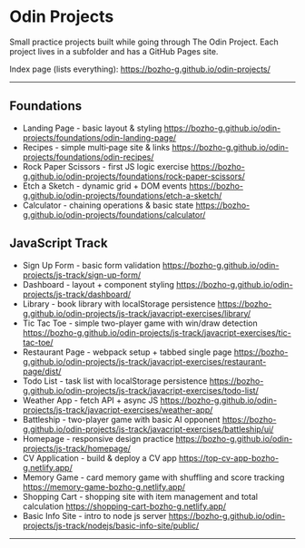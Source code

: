 # Odin Projects

Small practice projects built while going through The Odin Project. Each project lives in a subfolder and has a GitHub Pages site.

Index page (lists everything):
https://bozho-g.github.io/odin-projects/

---
## Foundations

- Landing Page - basic layout & styling
	https://bozho-g.github.io/odin-projects/foundations/odin-landing-page/
- Recipes - simple multi‑page site & links
	https://bozho-g.github.io/odin-projects/foundations/odin-recipes/
- Rock Paper Scissors - first JS logic exercise
	https://bozho-g.github.io/odin-projects/foundations/rock-paper-scissors/
- Etch a Sketch - dynamic grid + DOM events
	https://bozho-g.github.io/odin-projects/foundations/etch-a-sketch/
- Calculator - chaining operations & basic state
	https://bozho-g.github.io/odin-projects/foundations/calculator/

## JavaScript Track

- Sign Up Form - basic form validation
	https://bozho-g.github.io/odin-projects/js-track/sign-up-form/
- Dashboard - layout + component styling
	https://bozho-g.github.io/odin-projects/js-track/dashboard/
- Library - book library with localStorage persistence
	https://bozho-g.github.io/odin-projects/js-track/javacript-exercises/library/
- Tic Tac Toe - simple two-player game with win/draw detection
	https://bozho-g.github.io/odin-projects/js-track/javacript-exercises/tic-tac-toe/
- Restaurant Page - webpack setup + tabbed single page
	https://bozho-g.github.io/odin-projects/js-track/javacript-exercises/restaurant-page/dist/
- Todo List - task list with localStorage persistence
	https://bozho-g.github.io/odin-projects/js-track/javacript-exercises/todo-list/
- Weather App - fetch API + async JS
	https://bozho-g.github.io/odin-projects/js-track/javacript-exercises/weather-app/
- Battleship - two-player game with basic AI opponent
	https://bozho-g.github.io/odin-projects/js-track/javacript-exercises/battleship/ui/
- Homepage - responsive design practice
	https://bozho-g.github.io/odin-projects/js-track/homepage/
- CV Application - build & deploy a CV app
	https://top-cv-app-bozho-g.netlify.app/
- Memory Game - card memory game with shuffling and score tracking
	https://memory-game-bozho-g.netlify.app/
- Shopping Cart - shopping site with item management and total calculation
	https://shopping-cart-bozho-g.netlify.app/
- Basic Info Site - intro to node js server
	https://bozho-g.github.io/odin-projects/js-track/nodejs/basic-info-site/public/
---